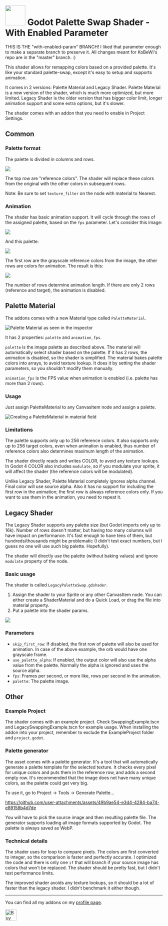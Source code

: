 # <img src="Media/Icon.png" width="64" height="64"> Godot Palette Swap Shader - With Enabled Parameter

THIS IS THE "with-enabled-param" BRANCH! I liked that parameter enough to make a separate branch to preserve it. All changes meant for KoBeWi's repo are in the "master" branch. :)

This shader allows for remapping colors based on a provided palette. It's like your standard palette-swap, except it's easy to setup and supports animation.

It comes in 2 versions: Palette Material and Legacy Shader. Palette Material is a new version of the shader, which is much more optimized, but more limited. Legacy Shader is the older version that has bigger color limit, longer animation support and some extra options, but it's slower.

The shader comes with an addon that you need to enable in Project Settings.

## Common

### Palette format

The palette is divided in columns and rows.

![](Media/ReadmeHowToPalette.png)

The top row are "reference colors". The shader will replace these colors from the original with the other colors in subsequent rows.

Note: Be sure to set `texture_filter` on the node with material to Nearest.

### Animation

The shader has basic animation support. It will cycle through the rows of the assigned palette, based on the `fps` parameter. Let's consider this image:

![](ExampleProject/GrayscaleOrb.png)

And this palette:

![](Media/ReadmeExampleAnimation.png)

The first row are the grayscale reference colors from the image, the other rows are colors for animation. The result is this:

![](Media/ReadmeAnimation.gif)

The number of rows determine animation length. If there are only 2 rows (reference and target), the animation is disabled.

## Palette Material

The addons comes with a new Material type called `PaletteMaterial`.

![Palette Material as seen in the inspector](Media/ReadmePaletteMaterial.png)

It has 2 properties: `palette` and `animation_fps`.

`palette` is the image palette as described above. The material will automatically select shader based on the palette. If it has 2 rows, the animation is disabled, so the shader is simplified. The material bakes palette colors into arrays, to avoid texture lookup. It does it by setting the shader parameters, so you shouldn't modify them manually.

`animation_fps` is the FPS value when animation is enabled (i.e. palette has more than 2 rows).

### Usage

Just assign PaletteMaterial to any CanvasItem node and assign a palette.

![Creating a PaletteMaterial in material field](Media/ReadmeHowToMaterial.png)

### Limitations

The palette supports only up to 256 reference colors. It also supports only up to 256 target colors, even when animation is enabled, thus number of reference colors also determines maximum length of the animation.

The shader directly reads and writes COLOR, to avoid any texture lookups. In Godot 4 COLOR also includes `modulate`, so if you modulate your sprite, it will affect the shader (the reference colors will be modulated).

Unlike Legacy Shader, Palette Material completely ignores alpha channel. Final color will use source alpha. Also it has no support for including the first row in the animation; the first row is always reference colors only. If you want to use them in the animation, you need to repeat it.

## Legacy Shader

The Legacy Shader supports any palette size (but Godot imports only up to 16k). Number of rows doesn't matter, but having too many columns will have impact on performance. It's fast enough to have tens of them, but hundreds/thousands might be problematic (I didn't test exact numbers, but I guess no one will use such big palette. Hopefully).

The shader will directly use the palette (without baking values) and ignore `modulate` property of the node.

### Basic usage

The shader is called `LegacyPaletteSwap.gdshader`.

1. Assign the shader to your Sprite or any other CanvasItem node. You can either create a ShaderMaterial and do a Quick Load, or drag the file into material property.
2. Put a palette into the shader params.

![](Media/ReadmeUsage.gif)

### Parameters

- `skip_first_row`: If disabled, the first row of palette will also be used for animation. In case of the above example, the orb would have one grayscale frame.
- `use_palette_alpha`: If enabled, the output color will also use the alpha value from the palette. Normally the alpha is ignored and uses the source alpha.
- `fps`: Frames per second, or more like, rows per second in the animation.
- `palette`: The palette image.

## Other

### Example Project

The shader comes with an example project. Check SwappingExample.tscn and LegacySwappingExample.tscn for example usage. When installing the addon into your project, remember to exclude the ExampleProject folder and `project.godot`.

### Palette generator

The asset comes with a palette generator. It's a tool that will automatically generate a palette template for the selected texture. It checks every pixel for unique colors and puts them in the reference row, and adds a second empty row. It's recommended that the image does not have many unique colors, as the palette could get very big.

To use it, go to Project -> Tools -> Generate Palette...

https://github.com/user-attachments/assets/49b9ae54-e3d4-4284-ba74-e89158b4d7de

You will have to pick the source image and then resulting palette file. The generator supports loading all image formats supported by Godot. The palette is always saved as WebP.

### Technical details

The shader uses for loop to compare pixels. The colors are first converted to integer, so the comparison is faster and perfectly accurate. I optimized the code and there is only one `if` that will branch if your source image has colors that won't be replaced. The shader should be pretty fast, but I didn't test performance limits.

The improved shader avoids any texture lookups, so it should be a lot of faster than the legacy shader. I didn't benchmark it either though.

___
You can find all my addons on my [profile page](https://github.com/KoBeWi).

<a href='https://ko-fi.com/W7W7AD4W4' target='_blank'><img height='36' style='border:0px;height:36px;' src='https://cdn.ko-fi.com/cdn/kofi1.png?v=3' border='0' alt='Buy Me a Coffee at ko-fi.com' /></a>
